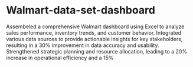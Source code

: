 # Walmart-data-set-dashboard

Assembeled a comprehensive Walmart dashboard using Excel to analyze sales performance, inventory trends, and customer behavior.
Integrated various data sources to provide actionable insights for key stakeholders, resulting in a 30% improvement in data accuracy and usability.
Strengthened strategic planning and resource allocation, leading to a 20% increase in operational efficiency and a 15%
